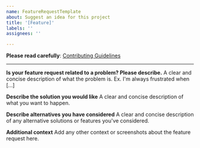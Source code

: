 ```yaml
---
name: FeatureRequestTemplate
about: Suggest an idea for this project
title: '[Feature]'
labels: ''
assignees: ''

---
```


**Please read carefully**: [Contributing Guidelines](../CONTRIBUTING.md)

---

**Is your feature request related to a problem? Please describe.**
A clear and concise description of what the problem is. Ex. I'm always frustrated when [...]

**Describe the solution you would like**
A clear and concise description of what you want to happen.

**Describe alternatives you have considered**
A clear and concise description of any alternative solutions or features you've considered.

**Additional context**
Add any other context or screenshots about the feature request here.
